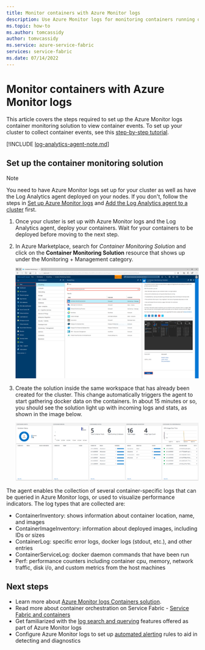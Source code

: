 ```yaml
---
title: Monitor containers with Azure Monitor logs 
description: Use Azure Monitor logs for monitoring containers running on Azure Service Fabric clusters.
ms.topic: how-to
ms.author: tomcassidy
author: tomvcassidy
ms.service: azure-service-fabric
services: service-fabric
ms.date: 07/14/2022
---
```


# Monitor containers with Azure Monitor logs
 
This article covers the steps required to set up the Azure Monitor logs container monitoring solution to view container events. To set up your cluster to collect container events, see this [step-by-step tutorial](service-fabric-tutorial-monitoring-wincontainers.md). 

[!INCLUDE [log-analytics-agent-note.md](~/reusable-content/ce-skilling/azure/includes/log-analytics-agent-note.md)]

## Set up the container monitoring solution

> [!NOTE]
> You need to have Azure Monitor logs set up for your cluster as well as have the Log Analytics agent deployed on your nodes. If you don't, follow the steps in [Set up Azure Monitor logs](service-fabric-diagnostics-oms-setup.md) and [Add the Log Analytics agent to a cluster](service-fabric-diagnostics-oms-agent.md) first.

1. Once your cluster is set up with Azure Monitor logs and the Log Analytics agent, deploy your containers. Wait for your containers to be deployed before moving to the next step.

2. In Azure Marketplace, search for *Container Monitoring Solution* and click on the **Container Monitoring Solution** resource that shows up under the Monitoring + Management category.

    ![Adding Containers solution](./media/service-fabric-diagnostics-event-analysis-oms/containers-solution.png)

3. Create the solution inside the same workspace that has already been created for the cluster. This change automatically triggers the agent to start gathering docker data on the containers. In about 15 minutes or so, you should see the solution light up with incoming logs and stats, as shown in the image below.

    ![Basic Log Analytics Dashboard](./media/service-fabric-diagnostics-event-analysis-oms/oms-containers-dashboard.png)

The agent enables the collection of several container-specific logs that can be queried in Azure Monitor logs, or used to visualize performance indicators. The log types that are collected are:

* ContainerInventory: shows information about container location, name, and images
* ContainerImageInventory: information about deployed images, including IDs or sizes
* ContainerLog: specific error logs, docker logs (stdout, etc.), and other entries
* ContainerServiceLog: docker daemon commands that have been run
* Perf: performance counters including container cpu, memory, network traffic, disk i/o, and custom metrics from the host machines



## Next steps
* Learn more about [Azure Monitor logs Containers solution](/previous-versions/azure/azure-monitor/containers/containers).
* Read more about container orchestration on Service Fabric - [Service Fabric and containers](service-fabric-containers-overview.md)
* Get familiarized with the [log search and querying](../azure-monitor/logs/log-query-overview.md) features offered as part of Azure Monitor logs
* Configure Azure Monitor logs to set up [automated alerting](../azure-monitor/alerts/alerts-overview.md) rules to aid in detecting and diagnostics
